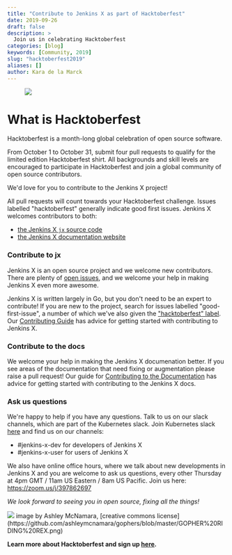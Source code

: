 ```yaml
---
title: "Contribute to Jenkins X as part of Hacktoberfest"
date: 2019-09-26
draft: false
description: >
  Join us in celebrating Hacktoberfest 
categories: [blog]
keywords: [Community, 2019]
slug: "hacktoberfest2019"
aliases: []
author: Kara de la Marck
---
```


<figure>
<img src="/images/community/events/2019-hacktoberfest.png" class="img-thumbnail"/>
</figure>

# What is Hacktoberfest

Hacktoberfest is a month-long global celebration of open source software. 

From October 1 to October 31, submit four pull requests to qualify for the limited edition Hacktoberfest shirt. All backgrounds and skill levels are encouraged to participate in Hacktoberfest and join a global community of open source contributors.

We'd love for you to contribute to the Jenkins X project! 

All pull requests will count towards your Hacktoberfest challenge. Issues labelled "hacktoberfest" generally indicate good first issues. Jenkins X welcomes contributors to both:

* [the Jenkins X `jx` source code](https://github.com/jenkins-x/jx)
* [the Jenkins X documentation website](https://github.com/jenkins-x/jx-docs)

### Contribute to jx

Jenkins X is an open source project and we welcome new contributors. There are plenty of [open issues](https://github.com/jenkins-x/jx/issues), and we welcome your help in making Jenkins X even more awesome. 

Jenkins X is written largely in Go, but you don't need to be an expert to contribute! If you are new to the project, search for issues labelled "good-first-issue", a number of which we've also given the ["hacktoberfest" label](https://github.com/jenkins-x/jx/labels/hacktoberfest). Our [Contributing Guide](https://jenkins-x.io/docs/contributing/code/) has advice for getting started with contributing to Jenkins X.

### Contribute to the docs

We welcome your help in making the Jenkins X documenation better. If you see areas of the documentation that need fixing or augmentation please raise a pull request! Our guide for [Contributing to the Documentation](https://jenkins-x.io/docs/contributing/documentation/) has advice for getting started with contributing to the Jenkins X docs.

### Ask us questions

We're happy to help if you have any questions. Talk to us on our slack channels, which are part of the Kubernetes slack. Join  Kubernetes slack [here](http://slack.k8s.io/) and find us on our channels:

* #jenkins-x-dev for developers of Jenkins X
* #jenkins-x-user for users of Jenkins X

We also have online office hours, where we talk about new developments in Jenkins X and you are welcome to ask us questions, every other Thursday at 4pm GMT / 11am US Eastern / 8am US Pacific. Join us here: https://zoom.us/j/397862697


*We look forward to seeing you in open source, fixing all the things!*

<img src="/images/404-page/GOPHER RIDING REX.png" class="img-thumbnail">
image by Ashley McNamara, [creative commons license](https://github.com/ashleymcnamara/gophers/blob/master/GOPHER%20RIDING%20REX.png)

**Learn more about Hacktoberfest and sign up [here](https://hacktoberfest.digitalocean.com/).**

